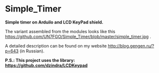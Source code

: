 # Simple_Timer

**Simple timer on Arduilo and LCD KeyPad shield.**

The variant assembled from the modules looks like this https://github.com/UN7FGO/Simple_Timer/blob/master/simple_timer.jpg .

A detailed description can be found on my website http://blog.gengen.ru/?p=643 (in Russian).

**P.S.: This project uses the library: https://github.com/dzindra/LCDKeypad**
